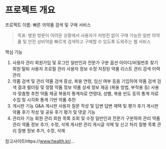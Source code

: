 # 프로젝트 개요
프로젝트 이름: 빠른 의약품 검색 및 구매 서비스

> 목표: 병원 방문이 어려운 상황에서 사용자가 처방전 없이 구매 가능한 일반 의약품 및 안전 상비약을 빠르게 검색하고 구매할 수 있도록 도와주는 웹 서비스

핵심 기능
1. 사용자 관리
회원가입 및 로그인
일반인과 전문가 구분 옵션
아이디/비밀번호 찾기
회원 탈퇴
사용자 프로필 관리
사용자 정보 수정
저장된 약품 리스트 관리
검색 이력 관리
2. 약품 검색 및 관리
약품 검색
증상, 복용 연령, 임신 여부 등을 기입하여 약품 검색
검색 결과 필터링 및 정렬
약품 정보
약품 상세 정보 제공 (복용 방법, 부작용 등)
사용자 맞춤형 추천 약품 제공
복용자 통계자료
연령대, 성별, 복용 빈도 등의 통계 자료 수집 및 시각화
통계 기반 약품 추천
3. 게시판 기능
Q&A 게시판
사용자 질문 작성 및 답변
답변 채택 및 평가
후기 게시판
약품 후기 작성 및 공유
후기 평가 및 댓글 기능
4. 관리자 기능
회원 관리
회원 목록 조회 및 수정
일반인과 전문가 구분하여 관리
약품 관리
약품 정보 추가, 수정, 삭제
게시판 관리
게시글 삭제 및 신고 처리
질병 목록 관리
질병 정보 추가, 수정, 삭제




참고사이트https://www.health.kr/...
